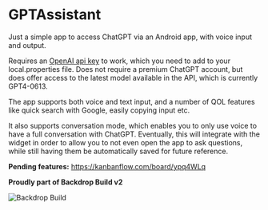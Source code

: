 # GPTAssistant
Just a simple app to access ChatGPT via an Android app, with voice input and output.

Requires an [OpenAI api key](https://platform.openai.com/account/api-keys) to work, which you need to add to your local.properties file. 
Does not require a premium ChatGPT account, but does offer access to the latest model available in the API, which is currently GPT4-0613.

The app supports both voice and text input, and a number of QOL features like quick search with Google, easily copying input etc. 

It also supports conversation mode, which enables you to only use voice to have a full conversation with ChatGPT. Eventually, this will 
integrate with the widget in order to allow you to not even open the app to ask questions, while still having them be automatically saved
for future reference.

**Pending features:**
https://kanbanflow.com/board/ypq4WLq

**Proudly part of Backdrop Build v2**

![Backdrop Build]([https://pbs.twimg.com/media/F9wt1_XWAAAMjRv?format=jpg&name=small](https://pbs.twimg.com/media/GAIStbuWIAAoNVU?format=png&name=900x900)https://pbs.twimg.com/media/GAIStbuWIAAoNVU?format=png&name=900x900)
